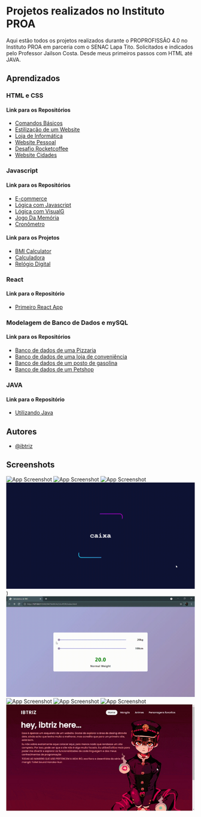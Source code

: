 # Projetos realizados no Instituto PROA

Aqui estão todos os projetos realizados durante o PROPROFISSÃO 4.0 no Instituto PROA em parceria com o SENAC Lapa Tito. Solicitados e indicados pelo Professor Jailson Costa. Desde meus primeiros passos com HTML até JAVA.

## Aprendizados

### HTML e CSS
#### Link para os Repositórios
- [Comandos Básicos](https://github.com/ibtriz/PROA-Projetos/tree/main/Comandos%20B%C3%A1sicos%20com%20HTML%20e%20CSS)
- [Estilização de um Website](https://github.com/ibtriz/PROA-Projetos/tree/main/Estiliza%C3%A7%C3%A3o%20de%20um%20Website)
- [Loja de Informática](https://github.com/ibtriz/PROA-Projetos/tree/main/Loja%20de%20Inform%C3%A1tica)
- [Website Pessoal](https://github.com/ibtriz/PROA-Projetos/tree/main/Website%20Pessoal)
- [Desafio Rocketcoffee](https://github.com/ibtriz/PROA-Projetos/tree/main/Desafios%20RocketSeat/RocketCoffee)
- [Website Cidades](https://github.com/ibtriz/PROA-Projetos/tree/main/Website%20Cidades)
### Javascript
#### Link para os Repositórios
- [E-commerce](https://github.com/ibtriz/PROA-Projetos/tree/main/E-Commerce%20Tutorial)
- [Lógica com Javascript](https://github.com/ibtriz/PROA-Projetos/tree/main/L%C3%B3gica%20com%20Javascript)
- [Lógica com VisualG](https://github.com/ibtriz/PROA-Projetos/tree/main/L%C3%B3gica%20com%20VisualG)
- [Jogo Da Memória](https://github.com/ibtriz/PROA-Projetos/tree/main/Jogo%20Da%20Mem%C3%B3ria)
- [Cronômetro](https://github.com/ibtriz/PROA-Projetos/tree/main/Jogo%20Da%20Mem%C3%B3ria](https://github.com/ibtriz/PROA-Projetos/tree/main/cron%C3%B4metro))
#### Link para os Projetos
- [BMI Calculator](https://bmi-calculator-gamma.vercel.app/)
- [Calculadora](https://calculadora-hazel-two.vercel.app/)
- [Relógio Digital](https://relogio-eta.vercel.app/)

### React
#### Link para o Repositório
- [Primeiro React App](https://github.com/ibtriz/PROA-Projetos/tree/main/Aula%20Framework%20ReactJS/Projeto-01)

### Modelagem de Banco de Dados e mySQL
#### Link para os Repositórios
- [Banco de dados de uma Pizzaria](https://github.com/ibtriz/PROA-Projetos/tree/main/Modelagem%20de%20Banco%20de%20Dados%20e%20mySQL/Pizzaria)
- [Banco de dados de uma loja de conveniência](https://github.com/ibtriz/PROA-Projetos/tree/main/Modelagem%20de%20Banco%20de%20Dados%20e%20mySQL/Loja-de-conveni%C3%AAncia)
- [Banco de dados de um posto de gasolina](https://github.com/ibtriz/PROA-Projetos/tree/main/Modelagem%20de%20Banco%20de%20Dados%20e%20mySQL/PostoDeGasolina)
- [Banco de dados de um Petshop](https://github.com/ibtriz/PROA-Projetos/tree/main/Modelagem%20de%20Banco%20de%20Dados%20e%20mySQL/petshop)

### JAVA
#### Link para o Repositório
- [Utilizando Java](https://github.com/ibtriz/PROA-Projetos/tree/main/Utilizando%20JAVA)

## Autores

- [@ibtriz](https://www.github.com/ibtriz)


## Screenshots
![App Screenshot](/Calculadora/demonstra%C3%A7%C3%A3o-calculadora.gif)
![App Screenshot](https://github.com/ibtriz/PROA-Projetos/blob/main/cron%C3%B4metro/img/demonstracao.gif)
![App Screenshot](/Estiliza%C3%A7%C3%A3o%20de%20um%20Website/Anima%C3%A7%C3%A3o%20x%C3%ADcara%20de%20ch%C3%A1%20quente/demonstra%C3%A7%C3%A3o-anima%C3%A7%C3%A3o.gif)
![App Screenshot](/Estiliza%C3%A7%C3%A3o%20de%20um%20Website/borda%20animada/demonstra%C3%A7%C3%A3o.gif))
![App Screenshot](/BMI%20Calculator/Calculator-BMI.gif)
![App Screenshot](/Jogo%20Da%20Mem%C3%B3ria/Genius.gif)
![App Screenshot](/Rel%C3%B3gio%20Digital/img/demonstracao.gif)
![App Screenshot](/Website%20Cidades/img/demonstracao.gif)
![App Screenshot](/Website%20Pessoal/img/demonstracao01.gif)

